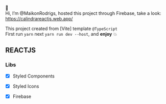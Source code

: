 👋 <br>Hi, I’m @MaikonRodrigs, hosted this project through Firebase, take a look: <br>
https://calindrareactjs.web.app/


This project created from [Vite] template `@TypeScript` <br>
First run `yarn` next `yarn run dev --host`, and **enjoy** 💥 <br>
## REACTJS<br>
### Libs
- [x] Styled Components <br>
- [x] Styled Icons <br>
- [x] Firebase <br>

